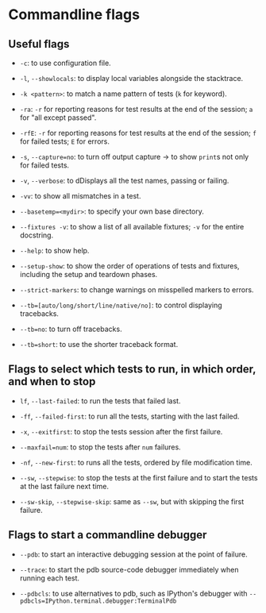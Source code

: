 # Commandline flags 

## Useful flags

- `-c`: to use configuration file.

- `-l`, `--showlocals`: to display local variables alongside the stacktrace.

- `-k <pattern>`: to match a name pattern of tests (`k` for keyword).

- `-ra`: `-r` for reporting reasons for test results at the end of the session; `a` for "all except passed".

- `-rfE`: `-r` for reporting reasons for test results at the end of the session; `f` for failed tests; `E` for errors.

- `-s`, `--capture=no`: to turn off output capture -> to show `print`s not only for failed tests.

- `-v`, `--verbose`: to dDisplays all the test names, passing or failing.

- `-vv`: to show all mismatches in a test.

- `--basetemp=<mydir>`: to specify your own base directory.

- `--fixtures -v`: to show a list of all available fixtures; `-v` for the entire docstring.

- `--help`: to show help.

- `--setup-show`: to show the order of operations of tests and fixtures, including the setup and teardown phases.

- `--strict-markers`: to change warnings on misspelled markers to errors.

- `--tb=[auto/long/short/line/native/no]`: to control displaying tracebacks.

- `--tb=no`: to turn off tracebacks.

- `--tb=short`: to use the shorter traceback format.


## Flags to select which tests to run, in which order, and when to stop

- `lf`, `--last-failed`: to run the tests that failed last.

- `-ff`, `--failed-first`: to run all the tests, starting with the last failed.

- `-x`, `--exitfirst`: to stop the tests session after the first failure.

- `--maxfail=num`: to stop the tests after `num` failures.

- `-nf`, `--new-first`: to runs all the tests, ordered by file modification time.

- `--sw`, `--stepwise`: to stop the tests at the first failure and to start the tests at the last failure next time.

- `--sw-skip`, `--stepwise-skip`: same as `--sw`, but with skipping the first failure.


## Flags to start a commandline debugger

- `--pdb`: to start an interactive debugging session at the point of failure.

- `--trace`: to start the pdb source-code debugger immediately when running each test.

- `--pdbcls`: to use alternatives to pdb, such as IPython's debugger with `--pdbcls=IPython.terminal.debugger:TerminalPdb`
